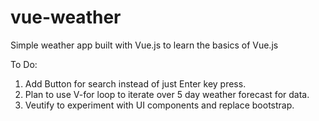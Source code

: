 # vue-weather
Simple weather app built with Vue.js to learn the basics of Vue.js

To Do: 

1) Add Button for search instead of just Enter key press.
2) Plan to use V-for loop to iterate over 5 day weather forecast for data.
3) Veutify to experiment with UI components and replace bootstrap.

